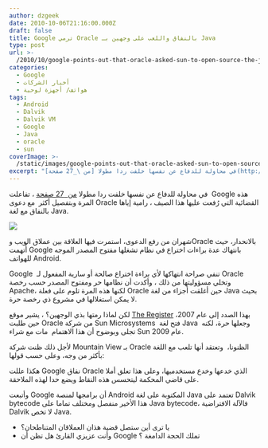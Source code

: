 ```yaml
---
author: dzgeek
date: 2010-10-06T21:16:00.000Z
draft: false
title: Google ترمي Oracle بالنفاق واللعب على وجهين بـ Java
type: post
url: >-
  /2010/10/google-points-out-that-oracle-asked-sun-to-open-source-the-java-tech-it-s-now-suing-google-over/
categories:
  - Google
  - أخبار الشركات
  - هواتف/ أجهزة لوحية
tags:
  - Android
  - Dalvik
  - Dalvik VM
  - Google
  - Java
  - oracle
  - sun
coverImage: >-
  /static/images/google-points-out-that-oracle-asked-sun-to-open-source-the-java-tech-it-s-now-suing-google-over/java-apli-255x300.png
excerpt: "في محاولة للدفاع عن نفسها خلفت ردا مطولا [من \_27 صفحة](http://www.scribd.com/doc/38765815/Google-Answer-and-Counterclaims-v-Oracle-Filed) ، تفاعلت \_Google هذه المرة وبتفصيل أكثر \_مع دعوى Oracle القضائية التي رُفعت عليها هذا الصيف ، رامية إياها بالنفاق مع لغة Java.\n\n\n\nشهران من رفع الدعوى، استمرت فيها العلاقة"
---
```

في محاولة للدفاع عن نفسها خلفت ردا مطولا [من  27 صفحة](http://www.scribd.com/doc/38765815/Google-Answer-and-Counterclaims-v-Oracle-Filed) ، تفاعلت  Google هذه المرة وبتفصيل أكثر  مع دعوى Oracle القضائية التي رُفعت عليها هذا الصيف ، رامية إياها بالنفاق مع لغة Java.

![](/static/images/google-points-out-that-oracle-asked-sun-to-open-source-the-java-tech-it-s-now-suing-google-over/java-apli-255x300.png)

شهران من رفع الدعوى، استمرت فيها العلاقة بين عملاق الويب وOracle بالانحدار، حيث أُتهمت Google بانتهاك عدة براءات اختراع في نظام تشغلها مفتوح المصدر الموجه للهواتف Android.

Google  تنفي صراحة انتهاكها لأي براءة اختراع صالحة أو سارية المفعول لـ Oracle وتخلي مسؤوليتها من ذلك ، وأكدت أن نظامها حر ومفتوح المصدر حسب رخصة  Apache، لكنها هذه المرة تلوم على فعلة Oracle حين أغلقت أجزاء من لغة Java بحيث لا يمكن استغلالها في مشروع ذي رخصة حرة.

لكن لماذا رمتها بذي الوجهين؟ ، يشير موقع [The Register](http://www.theregister.co.uk/2010/10/06/google_answers_oracle_android_lawsuit/) بهذا الصدد إلى عام 2007، حين طلبت Oracle من شركة Sun Microsystems  فتح لغة Java  وجعلها حرة، لكنه تجلى وبوضوح أن هذا الاهتمام  مات مع شراء Sun عام 2009.

لأجل ذلك ظنت شركة Mountain View بـ Oracle الظنونا،  وتعتقد أنها تلعب مع اللغة بأكثر من وجه، وعلى حسب قولها:

هكذا عللت Google نفاق Oracle الذي خدعها وخدع مستخدميها، وعلى هذا تعلق أملا على قاضي المحكمة ليتحسس هذه النقاط ويضع حدا لهذه الملاحقة.

وأتبعت Google أن برامجها لمنصة Android المكتوبة على لغة Java تعتمد على Dalvik bytecode هذا الأخير منفصل ومختلف تماما على Java bytecode، فالآلة الافتراضية Dalvik لا تخص Java.

-   يا ترى أين ستصل قضية هذان العملاقان المتناطحان؟
-   وأنت عزيزي القارئ هل تظن أن Google تملك الحجة الدامغة ؟
